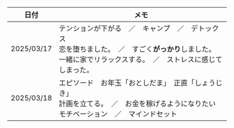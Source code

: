 | 日付       | メモ                                                                                                                                                                           |
| ---------- | ------------------------------------------------------------------------------------------------------------------------------------------------------------------------------ |
| 2025/03/17 | テンションが下がる　／　キャンプ　／　デトックス<br />恋を堕ちました。　／　すごく**がっかり**しました。<br />一緒に家でリラックスする。　／　ストレスに感じてしまった。 |
| 2025/03/18 | エピソード　お年玉「おとしだま」　正直「しょうじき」<br />計画を立てる。　／　お金を稼げるようになりたい<br />モチベーション　／　マインドセット                               |

　　
　　
　　　　　
